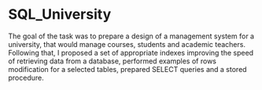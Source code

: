 # SQL_University
The goal of the task was to prepare a design of a management system for a university, that
would manage courses, students and academic teachers. Following that, I proposed a set
of appropriate indexes improving the speed of retrieving data from a database, performed
examples of rows modification for a selected tables, prepared SELECT queries and a stored
procedure.
